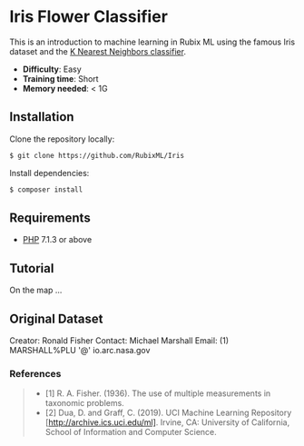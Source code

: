 # Iris Flower Classifier

This is an introduction to machine learning in Rubix ML using the famous Iris dataset and the [K Nearest Neighbors classifier](https://github.com/RubixML/RubixML#k-nearest-neighbors).

- **Difficulty**: Easy
- **Training time**: Short
- **Memory needed**: < 1G

## Installation

Clone the repository locally:
```sh
$ git clone https://github.com/RubixML/Iris
```

Install dependencies:
```sh
$ composer install
```

## Requirements
- [PHP](https://php.net) 7.1.3 or above

## Tutorial

On the map ...

## Original Dataset
Creator: Ronald Fisher
Contact: Michael Marshall
Email: (1) MARSHALL%PLU '@' io.arc.nasa.gov

### References
>- [1] R. A. Fisher. (1936). The use of multiple measurements in taxonomic problems.
>- [2] Dua, D. and Graff, C. (2019). UCI Machine Learning Repository [http://archive.ics.uci.edu/ml]. Irvine, CA: University of California, School of Information and Computer Science.
